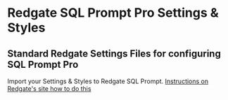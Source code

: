 # Redgate SQL Prompt Pro Settings & Styles
## Standard Redgate Settings Files for configuring SQL Prompt Pro

Import your Settings & Styles to Redgate SQL Prompt. [Instructions on Redgate's site how to do this](<https://documentation.red-gate.com/sp9/managing-sql-prompt-behavior/sharing-your-settings?utm_source=ui&utm_medium=inproduct&utm_campaign=sqlprompt&utm_term=ipn>)
